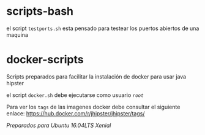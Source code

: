 # scripts-bash

el script `testports.sh` esta pensado para testear los puertos abiertos de una maquina

# docker-scripts
Scripts preparados para facilitar la instalación de docker para usar java hipster

el script `docker.sh` debe ejecutarse como usuario _`root`_

Para ver los `tags` de las imagenes docker debe consultar el siguiente enlace: https://hub.docker.com/r/jhipster/jhipster/tags/

_Preparados para Ubuntu 16.04LTS Xenial_
